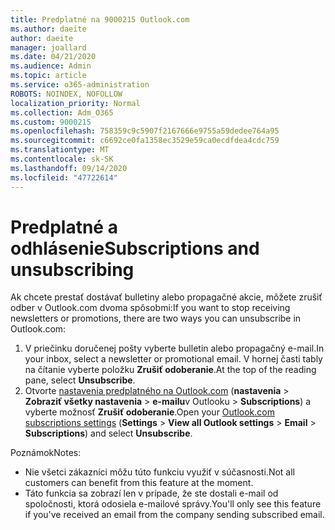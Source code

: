 ```yaml
---
title: Predplatné na 9000215 Outlook.com
ms.author: daeite
author: daeite
manager: joallard
ms.date: 04/21/2020
ms.audience: Admin
ms.topic: article
ms.service: o365-administration
ROBOTS: NOINDEX, NOFOLLOW
localization_priority: Normal
ms.collection: Adm_O365
ms.custom: 9000215
ms.openlocfilehash: 758359c9c5907f2167666e9755a59dedee764a95
ms.sourcegitcommit: c6692ce0fa1358ec3529e59ca0ecdfdea4cdc759
ms.translationtype: MT
ms.contentlocale: sk-SK
ms.lasthandoff: 09/14/2020
ms.locfileid: "47722614"
---
```

# <a name="subscriptions-and-unsubscribing"></a><span data-ttu-id="1b772-102">Predplatné a odhlásenie</span><span class="sxs-lookup"><span data-stu-id="1b772-102">Subscriptions and unsubscribing</span></span>

<span data-ttu-id="1b772-103">Ak chcete prestať dostávať bulletiny alebo propagačné akcie, môžete zrušiť odber v Outlook.com dvoma spôsobmi:</span><span class="sxs-lookup"><span data-stu-id="1b772-103">If you want to stop receiving newsletters or promotions, there are two ways you can unsubscribe in Outlook.com:</span></span>

1. <span data-ttu-id="1b772-104">V priečinku doručenej pošty vyberte bulletin alebo propagačný e-mail.</span><span class="sxs-lookup"><span data-stu-id="1b772-104">In your inbox, select a newsletter or promotional email.</span></span> <span data-ttu-id="1b772-105">V hornej časti tably na čítanie vyberte položku **Zrušiť odoberanie**.</span><span class="sxs-lookup"><span data-stu-id="1b772-105">At the top of the reading pane, select **Unsubscribe**.</span></span>
2. <span data-ttu-id="1b772-106">Otvorte [nastavenia predplatného na Outlook.com](https://outlook.live.com/mail/options/mail/brandsSubscriptions) (**nastavenia**  >  **Zobraziť všetky nastavenia**  >  **e-mailu**v Outlooku  >  **Subscriptions**) a vyberte možnosť **Zrušiť odoberanie**.</span><span class="sxs-lookup"><span data-stu-id="1b772-106">Open your [Outlook.com subscriptions settings](https://outlook.live.com/mail/options/mail/brandsSubscriptions) (**Settings** > **View all Outlook settings** > **Email** > **Subscriptions**) and select **Unsubscribe**.</span></span>

<span data-ttu-id="1b772-107">Poznámok</span><span class="sxs-lookup"><span data-stu-id="1b772-107">Notes:</span></span>

- <span data-ttu-id="1b772-108">Nie všetci zákazníci môžu túto funkciu využiť v súčasnosti.</span><span class="sxs-lookup"><span data-stu-id="1b772-108">Not all customers can benefit from this feature at the moment.</span></span>
- <span data-ttu-id="1b772-109">Táto funkcia sa zobrazí len v prípade, že ste dostali e-mail od spoločnosti, ktorá odosiela e-mailové správy.</span><span class="sxs-lookup"><span data-stu-id="1b772-109">You'll only see this feature if you've received an email from the company sending subscribed email.</span></span>